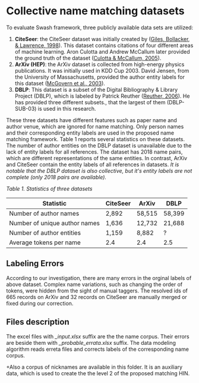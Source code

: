 # Collective name matching datasets
To evaluate Swash framework, three publicly available data sets are utilized:
1. **CiteSeer**: the CiteSeer dataset was initially created by ([Giles, Bollacker, & Lawrence, 1998](https://clgiles.ist.psu.edu/papers/DL98citeseer.pdf)). This dataset contains citations of four different areas of machine learning. Aron Culotta and Andrew McCallum later provided the ground truth of the dataset ([Culotta & McCallum, 2005](http://citeseerx.ist.psu.edu/viewdoc/download?doi=10.1.1.88.2199&rep=rep1&type=pdf)).
2. **ArXiv (HEP)**: the ArXiv dataset is collected from high-energy physics publications. It was initially used in KDD Cup 2003. David Jensen, from the University of Massachusetts, provided the author entity labels for this dataset ([McGovern et al., 2003](http://citeseerx.ist.psu.edu/viewdoc/download?doi=10.1.1.3.8759&rep=rep1&type=pdf)).
3. **DBLP**: This dataset is a subset of the Digital Bibliography & Library Project (DBLP), which is labeled by Patrick Reuther ([Reuther, 2006](http://citeseerx.ist.psu.edu/viewdoc/download?doi=10.1.1.86.3699&rep=rep1&type=pdf)). He has provided three different subsets., that the largest of them (DBLP-SUB-03) is used in this research.

These three datasets have different features such as paper name and author venue, which are ignored for name matching. Only person names and their corresponding entity labels are used in the proposed name matching framework. Table 1 reports several statistics on these datasets. The number of author entities on the DBLP dataset is unavailable due to the lack of entity labels for all references. The dataset has 2018 name pairs, which are different representations of the same entities. In contrast, ArXiv and CiteSeer contain the entity labels of all references in datasets. _It is notable that the DBLP dataset is also collective, but it's entity labels are not complete (only 2018 pairs are available)._

<em>Table 1. Statistics of three datasets</em>
  
| Statistic                     | CiteSeer | ArXiv  | DBLP   | 
|-------------------------------|----------|--------|--------| 
| Number of author names        | 2,892    | 58,515 | 58,399 | 
| Number of unique author names | 1,636    | 12,732 | 21,688 | 
| Number of author entities     | 1,159    | 8,882  | ?      | 
| Average tokens per name       | 2.4      | 2.4    | 2.5    | 

## Labeling Errors

According to our investigation, there are many errors in the orginal labels of above dataset. Complex name variations, such as changing the order of tokens, were hidden from the sight of manual taggers. The resolved ids of 665 records on ArXiv and 32 records on CiteSeer are manually merged or fixed during our correction.

## Files description
The excel files with _\_input.xlsx_ suffix are the the name corpus. Their errors are beside them with _\_probable\_errata.xlsx_ suffix. The data modeling algorithm reads erreta files and corrects labels of the corresponding name corpus.

+Also a corpus of nicknames are available in this folder. It is an auxiliary data,  which is used to create the the level 2 of the proposed matching HIN.
